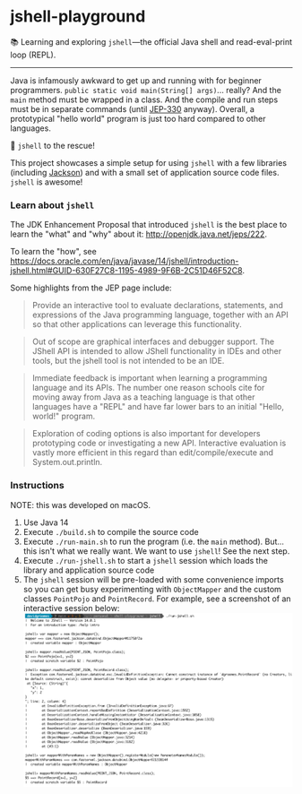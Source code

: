 # jshell-playground

📚 Learning and exploring `jshell`—the official Java shell and read-eval-print loop (REPL).

---

Java is infamously awkward to get up and running with for beginner programmers. `public static void main(String[] args)`... really?
And the `main` method must be wrapped in a class. And the compile and run steps must be in separate commands (until [JEP-330](https://openjdk.java.net/jeps/330) anyway).
Overall, a prototypical "hello world" program is just too hard compared to other languages.
 
🚀 `jshell` to the rescue!

This project showcases a simple setup for using `jshell` with a few libraries (including [Jackson](https://github.com/FasterXML/jackson))
and with a small set of application source code files. `jshell` is awesome!

### Learn about `jshell`

The JDK Enhancement Proposal that introduced `jshell` is the best place to learn the "what" and "why" about it: <http://openjdk.java.net/jeps/222>.

To learn the "how", see <https://docs.oracle.com/en/java/javase/14/jshell/introduction-jshell.html#GUID-630F27C8-1195-4989-9F6B-2C51D46F52C8>.

Some highlights from the JEP page include:

> Provide an interactive tool to evaluate declarations, statements, and expressions of the Java programming language, together with an API so that other applications can leverage this functionality.

> Out of scope are graphical interfaces and debugger support. The JShell API is intended to allow JShell functionality in IDEs and other tools, but the jshell tool is not intended to be an IDE.

> Immediate feedback is important when learning a programming language and its APIs. The number one reason schools cite for moving away from Java as a teaching language is that other languages have a "REPL" and have far lower bars to an initial "Hello, world!" program.

> Exploration of coding options is also important for developers prototyping code or investigating a new API. Interactive evaluation is vastly more efficient in this regard than edit/compile/execute and System.out.println.

### Instructions

NOTE: this was developed on macOS.

1. Use Java 14
1. Execute `./build.sh` to compile the source code 
1. Execute `./run-main.sh` to run the program (i.e. the `main` method). But... this isn't what we really want. We want
   to use `jshell`! See the next step.
1. Execute `./run-jshell.sh` to start a `jshell` session which loads the library and application source code
1. The `jshell` session will be pre-loaded with some convenience imports so you can get busy experimenting with `ObjectMapper`
   and the custom classes `PointPojo` and `PointRecord`. For example, see a screenshot of an interactive session below:
![jshell example interactive session](example-session.png)   

